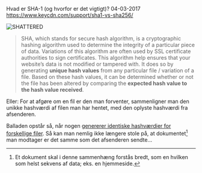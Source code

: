 Hvad er SHA-1 (og hvorfor er det vigtigt)?
04-03-2017
https://www.keycdn.com/support/sha1-vs-sha256/

![SHATTERED](http://static.logiskhave.dk.s3-website.eu-central-1.amazonaws.com/20170306_shattered.png)
> SHA, which stands for secure hash algorithm, is a cryptographic hashing algorithm used to determine the integrity of a particular piece of data. Variations of this algorithm are often used by SSL certificate authorities to sign certificates. This algorithm help ensures that your website’s data is not modified or tampered with. It does so by generating **unique hash values** from any particular file / variation of a file. Based on these hash values, it can be determined whether or not the file has been altered by comparing the **expected hash value to the hash value received**.

Eller: For at afgøre om en fil er den man forventer, sammenligner man den unikke hashværdi af filen man har hentet, med den oplyste hashværdi fra afsenderen.

Balladen opstår så, når nogen [genererer identiske hashværdier for forskellige filer](https://shattered.io). Så kan man nemlig ikke længere stole på, at dokumentet[^1] man modtager er det samme som det afsenderen sendte...

[^1]: Et dokument skal i denne sammenhæng forstås bredt, som en hvilken som helst sekvens af data; eks. en hjemmeside.
